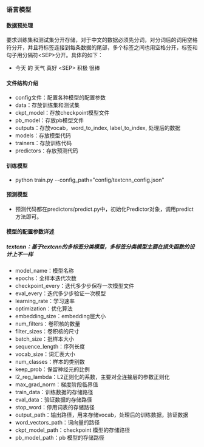### 语言模型

#### 数据预处理
要求训练集和测试集分开存储，对于中文的数据必须先分词，对分词后的词用空格符分开，并且将标签连接到每条数据的尾部，多个标签之间也用空格分开，标签和句子用分隔符\<SEP>分开。具体的如下：
* 今天 的 天气 真好 \<SEP> 积极 很棒

#### 文件结构介绍
* config文件：配置各种模型的配置参数
* data：存放训练集和测试集
* ckpt_model：存放checkpoint模型文件
* pb_model：存放pb模型文件
* outputs：存放vocab，word_to_index, label_to_index, 处理后的数据
* models：存放模型代码
* trainers：存放训练代码
* predictors：存放预测代码

#### 训练模型
* python train.py --config_path="config/textcnn_config.json"

#### 预测模型
* 预测代码都在predictors/predict.py中，初始化Predictor对象，调用predict方法即可。

#### 模型的配置参数详述

##### textcnn：基于textcnn的多标签分类模型，多标签分类模型主要在损失函数的设计上不一样
* model_name：模型名称
* epochs：全样本迭代次数
* checkpoint_every：迭代多少步保存一次模型文件
* eval_every：迭代多少步验证一次模型
* learning_rate：学习速率
* optimization：优化算法
* embedding_size：embedding层大小
* num_filters：卷积核的数量
* filter_sizes：卷积核的尺寸
* batch_size：批样本大小
* sequence_length：序列长度
* vocab_size：词汇表大小
* num_classes：样本的类别数
* keep_prob：保留神经元的比例
* l2_reg_lambda：L2正则化的系数，主要对全连接层的参数正则化
* max_grad_norm：梯度阶段临界值
* train_data：训练数据的存储路径
* eval_data：验证数据的存储路径
* stop_word：停用词表的存储路径
* output_path：输出路径，用来存储vocab，处理后的训练数据，验证数据
* word_vectors_path：词向量的路径
* ckpt_model_path：checkpoint 模型的存储路径
* pb_model_path：pb 模型的存储路径